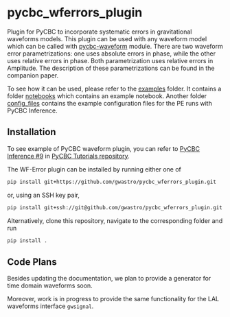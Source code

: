 # pycbc_wferrors_plugin

Plugin for PyCBC to incorporate systematic errors in gravitational waveforms models.
This plugin can be used with any waveform model which can be called with 
[pycbc-waveform](https://pycbc.org/pycbc/latest/html/waveform.html) 
module. There are two waveform error parametrizations: one uses absolute errors in 
phase, while the other uses relative errors in phase. Both parametrization uses relative errors
in Amplitude. The description of these parametrizations can be found in the companion paper.


To see how it can be used, please refer to the [examples](examples) folder. It
contains a folder [notebooks](examples/notebooks) which contains an example notebook.
Another folder [config_files](examples/config_files) contains the example configuration 
files for the PE runs with PyCBC Inference. 

## Installation
To see example of PyCBC waveform plugin, you can refer to [PyCBC Inference #9](https://github.com/gwastro/PyCBC-Tutorials/blob/master/tutorial/inference_9_AddingCustomModels.ipynb)
in [PyCBC Tutorials repository](https://github.com/gwastro/PyCBC-Tutorials/tree/master).

The WF-Error plugin can be installed by running either one of
```bash
pip install git+https://github.com/gwastro/pycbc_wferrors_plugin.git
```
or, using an SSH key pair,
```bash
pip install git+ssh://git@github.com/gwastro/pycbc_wferrors_plugin.git
```
Alternatively, clone this repository, navigate to the corresponding folder and run
```bash
pip install .
```

## Code Plans

Besides updating the documentation, we plan to provide a generator for time
domain waveforms soon.

Moreover, work is in progress to provide the same functionality for the
LAL waveforms interface `gwsignal`.

